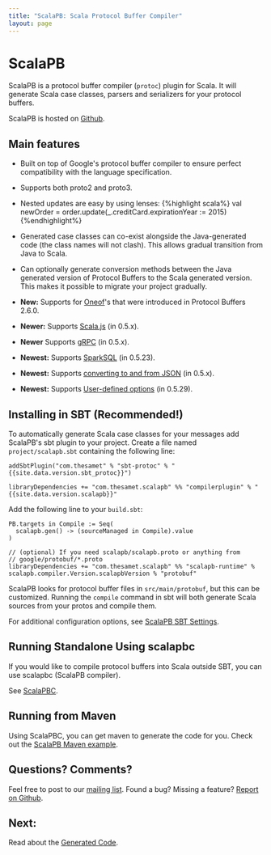 ```yaml
---
title: "ScalaPB: Scala Protocol Buffer Compiler"
layout: page
---
```


# ScalaPB

ScalaPB is a protocol buffer compiler (`protoc`) plugin for Scala. It will
generate Scala case classes, parsers and serializers for your protocol
buffers.

ScalaPB is hosted on [Github](https://github.com/scalapb/ScalaPB).

## Main features

* Built on top of Google's protocol buffer compiler to ensure perfect
  compatibility with the language specification.

* Supports both proto2 and proto3.

* Nested updates are easy by using lenses:
{%highlight scala%}
val newOrder = order.update(_.creditCard.expirationYear := 2015)
{%endhighlight%}

* Generated case classes can co-exist alongside the Java-generated code (the
  class names will not clash). This allows gradual transition from Java to
  Scala.

* Can optionally generate conversion methods between the Java generated
  version of Protocol Buffers to the Scala generated version. This makes
  it possible to migrate your project gradually.

* **New:** Supports for
  [Oneof](https://developers.google.com/protocol-buffers/docs/proto#oneof)'s 
  that were introduced in Protocol Buffers 2.6.0.

* **Newer:** Supports [Scala.js]({{site.baseurl}}/scala.js.html) (in 0.5.x).

* **Newer** Supports [gRPC](http://www.grpc.io/) (in 0.5.x).

* **Newest:** Supports [SparkSQL]({{site.baseurl}}/sparksql.html) (in 0.5.23).

* **Newest:** Supports [converting to and from JSON]({{site.baseurl}}/json.html) (in 0.5.x).

* **Newest:** Supports [User-defined options]({{site.baseurl}}/user_defined_options.html) (in 0.5.29).

## Installing in SBT (Recommended!)

To automatically generate Scala case classes for your messages add ScalaPB's
sbt plugin to your project. Create a file named `project/scalapb.sbt`
containing the following line:

    addSbtPlugin("com.thesamet" % "sbt-protoc" % "{{site.data.version.sbt_protoc}}")

    libraryDependencies += "com.thesamet.scalapb" %% "compilerplugin" % "{{site.data.version.scalapb}}"

Add the following line to your `build.sbt`:

    PB.targets in Compile := Seq(
      scalapb.gen() -> (sourceManaged in Compile).value
    )

    // (optional) If you need scalapb/scalapb.proto or anything from
    // google/protobuf/*.proto
    libraryDependencies += "com.thesamet.scalapb" %% "scalapb-runtime" % scalapb.compiler.Version.scalapbVersion % "protobuf"


ScalaPB looks for protocol buffer files in `src/main/protobuf`, but this can
be customized. Running the `compile` command in sbt will both generate Scala
sources from your protos and compile them. 

For additional configuration options, see
[ScalaPB SBT Settings]({{site.baseurl}}/sbt-settings.html).

## Running Standalone Using scalapbc

If you would like to compile protocol buffers into Scala outside SBT, you can
use scalapbc (ScalaPB compiler).

See [ScalaPBC]({{site.baseurl}}/scalapbc.html).

## Running from Maven

Using ScalaPBC, you can get maven to generate the code for you.
Check out the [ScalaPB Maven example](https://github.com/thesamet/scalapb-maven-example).

## Questions? Comments?

Feel free to post to our [mailing
list](https://groups.google.com/forum/#!forum/scalapb).  Found a bug? Missing
a feature? [Report on Github](https://github.com/scalapb/ScalaPB/issues).

## Next:

Read about the [Generated Code]({{site.baseurl}}/generated-code.html).


